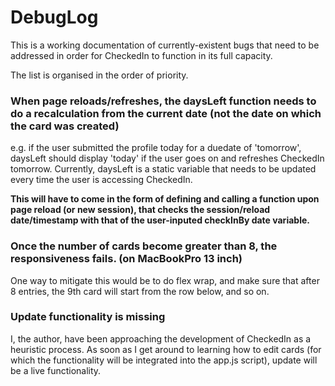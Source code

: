 # DebugLog

This is a working documentation of currently-existent bugs that need to be addressed in order for CheckedIn to function in its full capacity.

The list is organised in the order of priority.

### When page reloads/refreshes, the daysLeft function needs to do a recalculation from the current date (not the date on which the card was created)

e.g. if the user submitted the profile today for a duedate of 'tomorrow', daysLeft should display 'today' if the user goes on and refreshes CheckedIn tomorrow. Currently, daysLeft is a static variable that needs to be updated every time the user is accessing CheckedIn.

**This will have to come in the form of defining and calling a function upon page reload (or new session), that checks the session/reload date/timestamp with that of the user-inputed checkInBy date variable.**

### Once the number of cards become greater than 8, the responsiveness fails. (on MacBookPro 13 inch) 

One way to mitigate this would be to do flex wrap, and make sure that after 8 entries, the 9th card will start from the row below, and so on.

### Update functionality is missing

I, the author, have been approaching the development of CheckedIn as a heuristic process. As soon as I get around to learning how to edit cards (for which the functionality will be integrated into the app.js script), update will be a live functionality.
